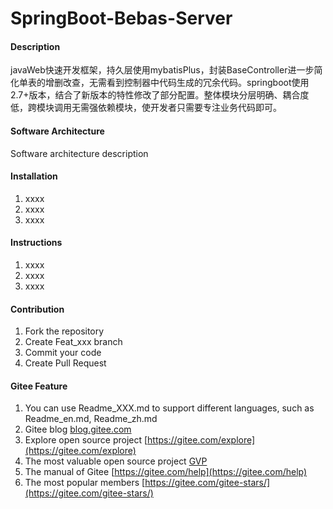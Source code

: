 # SpringBoot-Bebas-Server

#### Description
javaWeb快速开发框架，持久层使用mybatisPlus，封装BaseController进一步简化单表的增删改查，无需看到控制器中代码生成的冗余代码。springboot使用2.7+版本，结合了新版本的特性修改了部分配置。整体模块分层明确、耦合度低，跨模块调用无需强依赖模块，使开发者只需要专注业务代码即可。

#### Software Architecture
Software architecture description

#### Installation

1.  xxxx
2.  xxxx
3.  xxxx

#### Instructions

1.  xxxx
2.  xxxx
3.  xxxx

#### Contribution

1.  Fork the repository
2.  Create Feat_xxx branch
3.  Commit your code
4.  Create Pull Request


#### Gitee Feature

1.  You can use Readme\_XXX.md to support different languages, such as Readme\_en.md, Readme\_zh.md
2.  Gitee blog [blog.gitee.com](https://blog.gitee.com)
3.  Explore open source project [https://gitee.com/explore](https://gitee.com/explore)
4.  The most valuable open source project [GVP](https://gitee.com/gvp)
5.  The manual of Gitee [https://gitee.com/help](https://gitee.com/help)
6.  The most popular members  [https://gitee.com/gitee-stars/](https://gitee.com/gitee-stars/)
